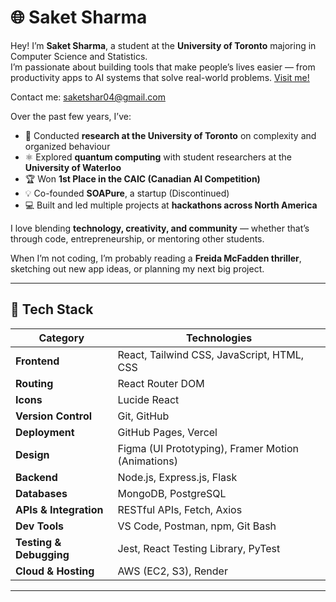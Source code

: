 
# 🌐 Saket Sharma

Hey! I’m **Saket Sharma**, a student at the **University of Toronto** majoring in Computer Science and Statistics.  
I’m passionate about building tools that make people’s lives easier — from productivity apps to AI systems that solve real-world problems.
[Visit me!](https://sakets-dev.github.io/website/#/)

Contact me: saketshar04@gmail.com

Over the past few years, I’ve:
- 🧩 Conducted **research at the University of Toronto** on complexity and organized behaviour  
- ⚛️ Explored **quantum computing** with student researchers at the **University of Waterloo**  
- 🏆 Won **1st Place in the CAIC (Canadian AI Competition)** 
- 💡 Co-founded **SOAPure**, a startup (Discontinued)
- 💻 Built and led multiple projects at **hackathons across North America**

I love blending **technology, creativity, and community** — whether that’s through code, entrepreneurship, or mentoring other students.

When I’m not coding, I’m probably reading a **Freida McFadden thriller**, sketching out new app ideas, or planning my next big project.

---

## 🚀 Tech Stack

| Category | Technologies |
|-----------|---------------|
| **Frontend** | React, Tailwind CSS, JavaScript, HTML, CSS |
| **Routing** | React Router DOM |
| **Icons** | Lucide React |
| **Version Control** | Git, GitHub |
| **Deployment** | GitHub Pages, Vercel |
| **Design** | Figma (UI Prototyping), Framer Motion (Animations) |
| **Backend** | Node.js, Express.js, Flask |
| **Databases** | MongoDB, PostgreSQL |
| **APIs & Integration** | RESTful APIs, Fetch, Axios |
| **Dev Tools** | VS Code, Postman, npm, Git Bash |
| **Testing & Debugging** | Jest, React Testing Library, PyTest |
| **Cloud & Hosting** | AWS (EC2, S3), Render |

---
